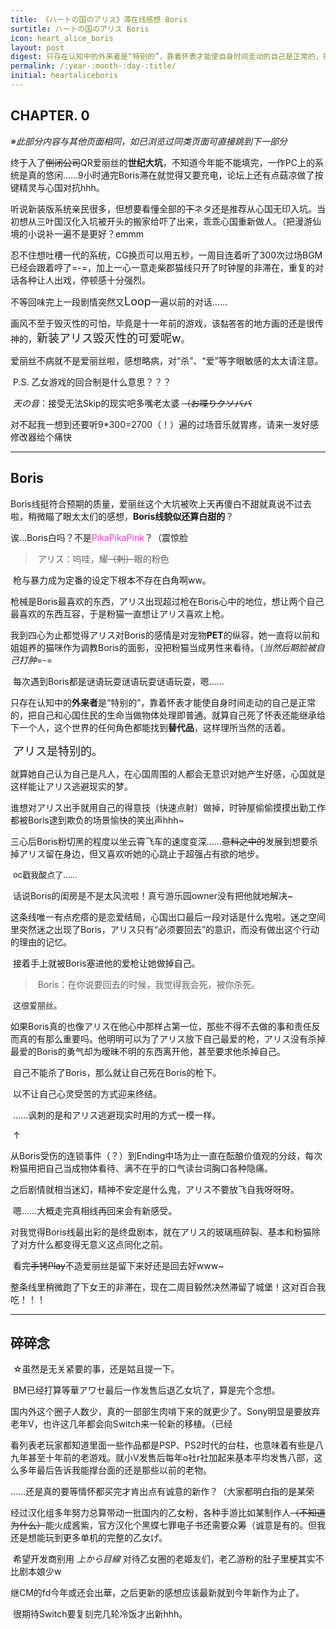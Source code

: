 ```yaml
---
title: 《ハートの国のアリス》滞在线感想 Boris
surtitle: ハートの国のアリス Boris
icon: heart_alice_boris
layout: post
digest: 只存在认知中的外来者是“特别的”，靠着怀表才能使自身时间走动的自己是正常的，把自己和心国住民的生命当做物体处理即普通。就算自己死了怀表还能继承给下一个人，这个世界的任何角色都能找到替代品，这样理所当然的活着。
permalink: /:year-:month-:day-:title/
initial: heartaliceboris
---
```




## CHAPTER. 0

​	*※此部分内容与其他页面相同，如已浏览过同类页面可直接跳到下一部分*

​	终于入了~~倒闭公司~~QR爱丽丝的**世纪大坑**，不知道今年能不能填完，一作PC上的系统是真的悠闲……9小时通完Boris滞在就觉得又要充电，论坛上还有点菇凉做了按键精灵与心国对抗hhh。

​	听说新装版系统亲民很多，但想要看懂全部的~~下~~ネタ还是推荐从心国无印入坑。当初想从三叶国汉化入坑被开头的搬家给吓了出来，乖乖心国重新做人。（把漫游仙境的小说补一遍不是更好？emmm

​	忍不住想吐槽一代的系统，CG换页可以用五秒，一周目连着听了300次过场BGM已经会跟着哼了=-=，加上一心一意走柴郡猫线只开了时钟屋的非滞在，重复的对话各种让人出戏，停顿感十分强烈。

​	不等回味完上一段剧情突然又<font size="4">Loop</font>一遍以前的对话……

​	画风不至于毁灭性的可怕，毕竟是十一年前的游戏，该<font size="2">黏答答</font>的地方画的还是很传神的，<font size="4">新装アリス毁灭性的可爱呢w</font>。

​	爱丽丝不病就不是爱丽丝啦，感想略病，对“杀”、“爱”等字眼敏感的太太请注意。

​	P.S. 乙女游戏的回合制是什么意思？？？

​	*天の音*：接受无法Skip的现实吧多嘴老太婆 ~~（お喋りクソババ~~

​	对不起我一想到还要听9*300=2700（！）遍的过场音乐就胃疼，请来一发好感修改器给个痛快

------



## Boris

​	Boris线挺符合预期的质量，爱丽丝这个大坑被吹上天再傻白不甜就真说不过去啦，稍微瞄了眼太太们的感想，**Boris线貌似还算白甜的**？

​	诶…Boris白吗？不是<font color="#FF33CC">PikaPikaPink</font>？（震惊脸

> ​	アリス：呜哇，耀~~（刺）~~眼的粉色

​	枪与暴力成为定番的设定下根本不存在白角啊ww。

​	枪械是Boris最喜欢的东西，アリス出现超过枪在Boris心中的地位，想让两个自己最喜欢的东西互容，于是粉猫一直想让アリス喜欢上枪。

​	我到四心为止都觉得アリス对Boris的感情是对宠物**PET**的纵容，她一直将以前和姐姐养的猫咪作为调教Boris的面影，没把粉猫当成男性来看待。（*当然后期脸被自己打肿*=-=

​	每次遇到Boris都是谜语玩耍谜语玩耍谜语玩耍，嗯……

​	只存在认知中的**外来者**是“特别的”，靠着怀表才能使自身时间走动的自己是正常的，把自己和心国住民的生命当做物体处理即普通。就算自己死了怀表还能继承给下一个人，这个世界的任何角色都能找到**替代品**，这样理所当然的活着。

​	<font size="4">アリス是特别的。</font>

​	就算她自己认为自己是凡人，在心国周围的人都会无意识对她产生好感，心国就是这样能让アリス逃避现实的梦。

​	谁想对アリス出手就用自己的得意技（快速点射）做掉，时钟屋偷偷摸摸出勤工作都被Boris逮到欺负的场景愉快的笑出声hhh~

​	三心后Boris粉切黑的程度以坐云霄飞车的速度变深……~~意料之中的~~发展到想要杀掉アリス留在身边，但又喜欢听她的心跳止于超强占有欲的地步。

​	<font size="2">oc戳我酸点了……</font>

​	话说Boris的闺房是不是太风流啦！真亏游乐园owner没有把他就地解决~

​	这条线唯一有点疙瘩的是恋爱结局，心国出口最后一段对话是什么鬼啦。迷之空间里突然迷之出现了Boris，アリス只有“必须要回去”的意识，而没有做出这个行动的理由的记忆。

​	接着手上就被Boris塞进他的爱枪让她做掉自己。

> ​	Boris：在你说要回去的时候，我觉得我会死，被你杀死。

​	<font size="2">这很爱丽丝。</font>

​	如果Boris真的也像アリス在他心中那样占第一位，那些不得不去做的事和责任反而真的有那么重要吗。他明明可以为了アリス放下自己最爱的枪，アリス没有杀掉最爱的Boris的勇气却为暧昧不明的东西离开他，甚至要求他杀掉自己。

​	自己不能杀了Boris，那么就让自己死在Boris的枪下。

​	以不让自己心灵受苦的方式迎来终结。

​	……讽刺的是和アリス逃避现实时用的方式一模一样。

​	↑

​	从Boris受伤的连锁事件（？）到Ending中场为止一直在酝酿价值观的分歧，每次粉猫用把自己当成物体看待、满不在乎的口气读台词胸口各种隐痛。

​	之后剧情就相当迷幻，精神不安定是什么鬼，アリス不要放飞自我呀呀呀。

​	嗯……大概走完真相线再回来会有新感受。

​	对我觉得Boris线最出彩的是终盘剧本，就在アリス的玻璃瓶碎裂、基本和粉猫除了对方什么都变得无意义这点同化之前。

​	看完~~手铐Play~~不造爱丽丝是留下来好还是回去好www~

​	整条线里稍微跑了下女王的非滞在，现在二周目毅然决然滞留了城堡！这对百合我吃！！！

------



## 碎碎念

​	☆虽然是无关紧要的事，还是姑且提一下。

​	BM已经打算等華アワセ最后一作发售后退乙女坑了，算是完个念想。

​	国内外这个圈子人数少，真的一部部生肉啃下来的就更少了。Sony明显是要放弃老年V，也许这几年都会向Switch来一轮新的移植。（已经

​	看列表老玩家都知道里面一些作品都是PSP、PS2时代的台柱，也意味着有些是八九年甚至十年前的老游戏。就小V发售后每年o社r社加起来基本平均发售八部，这么多年最后告诉我能撑台面的还是那些以前的老物。

​	……还是真的要等情怀都买完才肯出点有诚意的新作？（大家都明白指的是某荣

​	经过汉化组多年努力总算带动一批国内的乙女粉，各种手游比如某制作人~~（不知道为什么）~~能火成酱紫，官方汉化个黑蝶七罪电子书还需要众筹（诚意是有的。但我还是想能玩到更多单机的完整的乙女げ。

​	希望开发商别用 *上から目線* 对待乙女圈的老姬友们，老乙游粉的肚子里梗其实不比剧本娘少w

​	继CM的fd今年或还会出華，之后更新的感想应该最新就到今年新作为止了。

​	很期待Switch要复刻完几轮冷饭才出新hhh。